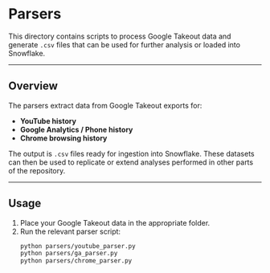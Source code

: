 # Parsers

This directory contains scripts to process Google Takeout data and generate `.csv` files that can be used for further analysis or loaded into Snowflake.

---

## Overview

The parsers extract data from Google Takeout exports for:

- **YouTube history**  
- **Google Analytics / Phone history**  
- **Chrome browsing history**  

The output is `.csv` files ready for ingestion into Snowflake. These datasets can then be used to replicate or extend analyses performed in other parts of the repository.

---

## Usage

1. Place your Google Takeout data in the appropriate folder.  
2. Run the relevant parser script:  
   ```bash
   python parsers/youtube_parser.py
   python parsers/ga_parser.py
   python parsers/chrome_parser.py
